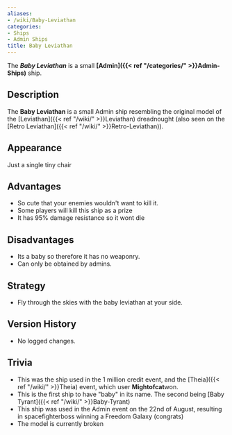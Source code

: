 ```yaml
---
aliases:
- /wiki/Baby-Leviathan
categories:
- Ships
- Admin Ships
title: Baby Leviathan
---
```


The **_Baby Leviathan_** is a small **[Admin]({{< ref "/categories/" >}}Admin-Ships)** ship.

## Description

The **Baby Leviathan** is a small Admin ship resembling the original model of the [Leviathan]({{< ref "/wiki/" >}}Leviathan) dreadnought (also seen on the [Retro Leviathan]({{< ref "/wiki/" >}}Retro-Leviathan)).

## Appearance

Just a single tiny chair

## Advantages

- So cute that your enemies wouldn't want to kill it.
- Some players will kill this ship as a prize
- It has 95% damage resistance so it wont die

## Disadvantages

- Its a baby so therefore it has no weaponry.
- Can only be obtained by admins.

## Strategy

- Fly through the skies with the baby leviathan at your side.

## Version History 

- No logged changes.

## Trivia

- This was the ship used in the 1 million credit event, and the [Theia]({{< ref "/wiki/" >}}Theia) event, which user **Mightofcat**won.
- This is the first ship to have "baby" in its name. The second being [Baby Tyrant]({{< ref "/wiki/" >}}Baby-Tyrant)
- This ship was used in the Admin event on the 22nd of August, resulting in spacefighterboss winning a Freedom Galaxy (congrats)
- The model is currently broken
